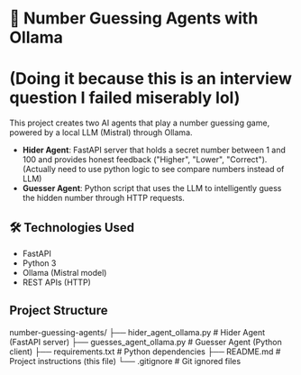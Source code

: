 # 🎯 Number Guessing Agents with Ollama 
# (Doing it because this is an interview question I failed miserably lol)

This project creates two AI agents that play a number guessing game, powered by a local LLM (Mistral) through Ollama.

- **Hider Agent**: FastAPI server that holds a secret number between 1 and 100 and provides honest feedback ("Higher", "Lower", "Correct"). (Actually need to use python logic to see compare numbers instead of LLM)
- **Guesser Agent**: Python script that uses the LLM to intelligently guess the hidden number through HTTP requests.

## 🛠 Technologies Used
- FastAPI
- Python 3
- Ollama (Mistral model)
- REST APIs (HTTP)


## Project Structure
  number-guessing-agents/
  ├── hider_agent_ollama.py        # Hider Agent (FastAPI server)
  ├── guesses_agent_ollama.py      # Guesser Agent (Python client)
  ├── requirements.txt             # Python dependencies
  ├── README.md                    # Project instructions (this file)
  └── .gitignore                   # Git ignored files

